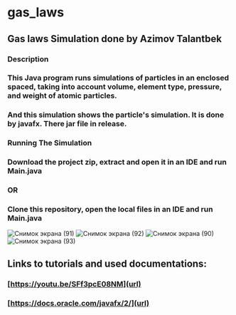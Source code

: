 # gas_laws
## Gas laws Simulation done by Azimov Talantbek
### Description
### This Java program runs simulations of particles in an enclosed spaced, taking into account volume, element type, pressure, and weight of atomic particles.
### And this simulation shows the particle's simulation. It is done by javafx. There jar file in release.
### Running The Simulation
### Download the project zip, extract and open it in an IDE and run Main.java
### OR
### Clone this repository, open the local files in an IDE and run Main.java

![Снимок экрана (91)](https://user-images.githubusercontent.com/73512869/142676780-fa0739d9-d737-42c1-a1fa-450e85503792.png)
![Снимок экрана (92)](https://user-images.githubusercontent.com/73512869/142676800-9e861503-993d-433a-a67b-81272b91eeac.png)
![Снимок экрана (90)](https://user-images.githubusercontent.com/73512869/142676813-95f63193-51dc-4e0a-8f3c-8a748c36ed64.png)
![Снимок экрана (93)](https://user-images.githubusercontent.com/73512869/142676827-2038a7c7-bce8-47e1-9d31-fa48c644cd1a.png)


## Links to tutorials and used documentations:
### [https://youtu.be/SFf3pcE08NM](url)
### [https://docs.oracle.com/javafx/2/](url)



